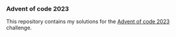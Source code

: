 ### Advent of code 2023

This repository contains my solutions for the [Advent of code 2023](https://adventofcode.com/2023) challenge.